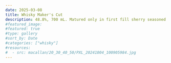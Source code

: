 ```yaml
---
date: 2025-03-08
title: Whisky Maker's Cut
description: 48.8%, 700 mL. Matured only in first fill sherry seasoned oak casks.
#featured_image: 
#featured: true
#type: gallery
#sort_by: Date
#categories: ["whisky"]
#resources:
#  - src: macallan/20_30_40_50/PXL_20241004_100905984.jpg
---
```

